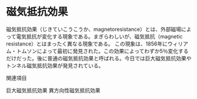 # 磁気抵抗効果

磁気抵抗効果（じきていこうこうか、magnetoresistance）とは、外部磁場によって電気抵抗が変化する現象である。まぎらわしいが、磁気抵抗（magnetic resistance）とはまったく異なる現象である。
この現象は、1856年にウィリアム・トムソンによって最初に発見された。この効果によってわずか5％変化するだけだった。後に普通の磁気抵抗効果と呼ばれる。今日では巨大磁気抵抗効果やトンネル磁気抵抗効果が発見されている。

関連項目

巨大磁気抵抗効果
異方向性磁気抵抗効果